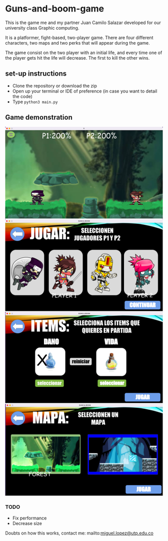 # Guns-and-boom-game

This is the game me and my partner Juan Camilo Salazar developed for our university class Graphic computing.

It is a platformer, fight-based, two-player game. There are four different characters, two maps and two perks that will appear during the game.

The game consist on the two player with an initial life, and every time one of the player gets hit the life will decrease. The first to kill the other wins.

## set-up instructions

- Clone the repository or download the zip
- Open up your terminal or IDE of preference (in case you want to detail the code)
- Type `python3 main.py`

## Game demonstration

![Play scene](https://github.com/MiguelALF12/Guns-and-boom-game/blob/c8460d7b61c3cdace605008233f61360bf87af32/presentationImages/play.png)
![Select character](https://github.com/MiguelALF12/Guns-and-boom-game/blob/c8460d7b61c3cdace605008233f61360bf87af32/presentationImages/selectCharacter.png)
![Select map](https://github.com/MiguelALF12/Guns-and-boom-game/blob/c8460d7b61c3cdace605008233f61360bf87af32/presentationImages/selectItems.png)
![Select potion](https://github.com/MiguelALF12/Guns-and-boom-game/blob/c8460d7b61c3cdace605008233f61360bf87af32/presentationImages/selectMap.png)

### TODO
- Fix performance
- Decrease size

Doubts on how this works, contact me: mailto:miguel.lopez@utp.edu.co


